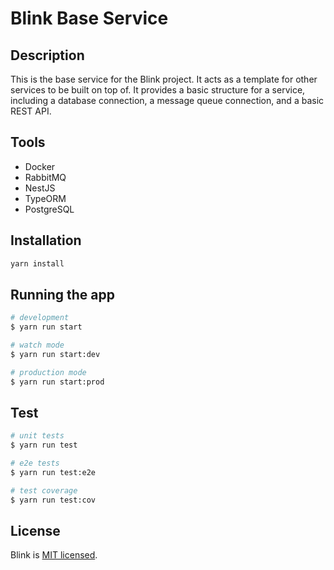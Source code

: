 # Blink Base Service

## Description

This is the base service for the Blink project. It acts as a template for other services to be built on top of. It provides a basic structure for a service, including a database connection, a message queue connection, and a basic REST API.

## Tools

- Docker
- RabbitMQ
- NestJS
- TypeORM
- PostgreSQL

## Installation

```bash
yarn install
```

## Running the app

```bash
# development
$ yarn run start

# watch mode
$ yarn run start:dev

# production mode
$ yarn run start:prod
```

## Test

```bash
# unit tests
$ yarn run test

# e2e tests
$ yarn run test:e2e

# test coverage
$ yarn run test:cov
```

## License

Blink is [MIT licensed](LICENSE).
